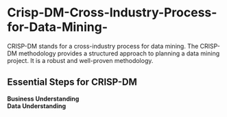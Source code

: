 # Crisp-DM-Cross-Industry-Process-for-Data-Mining-
CRISP-DM stands for a cross-industry process for data mining. The CRISP-DM methodology provides a structured approach to planning a data mining project. It is a robust and well-proven methodology.

## Essential Steps for CRISP-DM
**Business Understanding** \
**Data Understanding**

